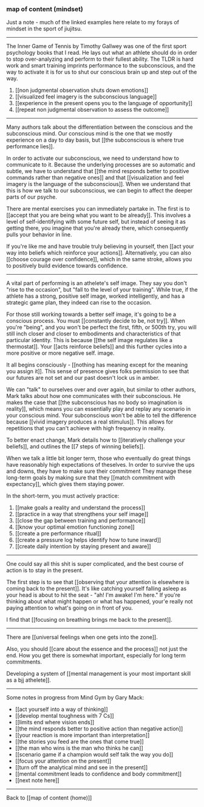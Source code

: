 ### map of content (mindset)

Just a note - much of the linked examples here relate to my forays of mindset in the sport of jiujitsu.

---

The Inner Game of Tennis by Timothy Gallwey was one of the first sport psychology books that I read. He lays out what an athlete should do in order to stop over-analyzing and perform to their fullest ability. The TLDR is hard work and smart training imprints performance to the subconscious, and the way to activate it is for us to shut our conscious brain up and step out of the way. 

1. [[non judgmental observation shuts down emotions]]
2. [[visualized feel imagery is the subconscious language]]
3. [[experience in the present opens you to the language of opportunity]]
4. [[repeat non judgmental observation to assess the outcome]]

---

Many authors talk about the differentiation between the conscious and the subconscious mind. Our conscious mind is the one that we mostly experience on a day to day basis, but [[the subconscious is where true performance lies]].

In order to activate our subconscious, we need to understand how to communicate to it. Because the underlying processes are so automatic and subtle, we have to understand that [[the mind responds better to positive commands rather than negative ones]] and that [[visualization and feel imagery is the language of the subconscious]]. When we understand that this is how we talk to our subconscious, we can begin to affect the deeper parts of our psyche. 

There are mental exercises you can immediately partake in. The first is to [[accept that you are being what you want to be already]]. This involves a level of self-identifying with some future self, but instead of seeing it as getting there, you imagine that you're already there, which consequently pulls your behavior in line.

If you're like me and have trouble truly believing in yourself, then [[act your way into beliefs which reinforce your actions]]. Alternatively, you can also [[choose courage over confidence]], which in the same stroke, allows you to positively build evidence towards confidence.

---

A vital part of performing is an athelete's self image. They say you don't "rise to the occasion", but "fall to the level of your training". While true, if the athlete has a strong, positive self image, worked intelligently, and has a strategic game plan, they indeed can rise to the occasion. 

For those still working towards a better self image, it's going to be a conscious process. You must [[constantly decide to be, not try]]. When you're "being", and you won't be perfect the first, fifth, or 500th try, you will still inch closer and closer to embodiments and characteristics of that particular identity. This is because [[the self image regulates like a thermostat]]. Your [[acts reinforce beliefs]] and this further cycles into a more positive or more negative self. image.

It all begins consciously - [[nothing has meaning except for the meaning you assign it]]. This sense of presence gives folks permission to see that our futures are not set and our past doesn't lock us in amber.

We can "talk" to ourselves over and over again, but similar to other authors, Mark talks about how one communicates with their subconscious. He makes the case that [[the subconscious has no body so imagination is reality]], which means you can essentially play and replay any scenario in your conscious mind. Your subconscious won't be able to tell the difference because [[vivid imagery produces a real stimulus]]. This allows for repetitions that you can't achieve with high frequency in reality.

To better enact change, Mark details how to [[iteratively challenge your beliefs]], and outlines the [[7 steps of winning beliefs]].

When we talk a little bit longer term, those who eventually do great things have reasonably high expectations of theselves. In order to survive the ups and downs, they have to make sure their commitment They manage these long-term goals by making sure that they [[match commitment with expectancy]], which gives them staying power.

In the short-term, you must actively practice:

1. [[make goals a reality and understand the process]]
2. [[practice in a way that strengthens your self image]]
3. [[close the gap between training and performance]]
4. [[know your optimal emotion functioning zone]]
5. [[create a pre performance ritual]]
6. [[create a pressure log helps identify how to tune inward]]
7. [[create daily intention by staying present and aware]]

---

One could say all this shit is super complicated, and the best course of action is to stay in the present. 

The first step is to see that [[observing that your attention is elsewhere is coming back to the present]]. It's like catching yourself falling asleep as your head is about to hit the seat - "ah! I'm awake! I'm here." If you're thinking about what might happen or what has happened, your'e really not paying attention to what's going on in front of you.

I find that [[focusing on breathing brings me back to the present]].

---

There are [[universal feelings when one gets into the zone]].

Also, you should [[care about the essence and the process]] not just the end. How you get there is somewhat important, especially for long term commitments.

Developing a system of [[mental management is your most important skill as a bjj athelete]].

---

Some notes in progress from Mind Gym by Gary Mack:

* [[act yourself into a way of thinking]]
* [[develop mental toughness with 7 Cs]]
* [[limits end where vision ends]]
* [[the mind responds better to positive action than negative action]]
* [[your reaction is more important than interpretation]]
* [[the stories you feed are the ones that come true]]
* [[the man who wins is the man who thinks he can]]
* [[scenario game if a champion would self talk the way you do]]
* [[focus your attention on the present]]
* [[turn off the analytical mind and see in the present]]
* [[mental commitment leads to confidence and body commitment]]
* [[next note here]]

---

Back to [[map of content (home)]]
